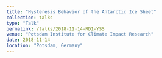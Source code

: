```yaml
---
title: "Hysteresis Behavior of the Antarctic Ice Sheet"
collection: talks
type: "Talk"
permalink: /talks/2018-11-14-RD1-YSS
venue: "Potsdam Institute for Climate Impact Research"
date: 2018-11-14
location: "Potsdam, Germany"
---
```


<!-- This is a description of your talk, which is a markdown files that can be all markdown-ified like any other post. Yay markdown! -->
